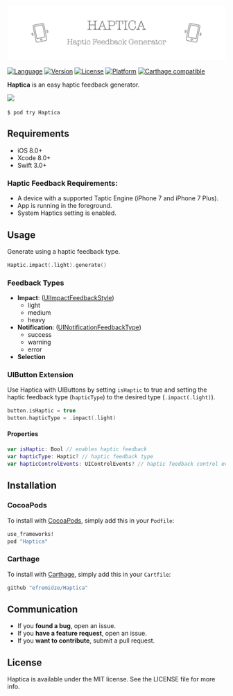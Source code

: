 <p align="center">
    <img src="Images/logo.png" width="890" alt="Haptica" />
</p>

[![Language](https://img.shields.io/badge/Swift-3.1-orange.svg?style=flat)](https://swift.org)
[![Version](https://img.shields.io/cocoapods/v/Haptica.svg?style=flat)](http://cocoapods.org/pods/Haptica)
[![License](https://img.shields.io/cocoapods/l/Haptica.svg?style=flat)](http://cocoapods.org/pods/Haptica)
[![Platform](https://img.shields.io/cocoapods/p/Haptica.svg?style=flat)](http://cocoapods.org/pods/Haptica)
[![Carthage compatible](https://img.shields.io/badge/Carthage-compatible-4BC51D.svg?style=flat)](https://github.com/Carthage/Carthage)

**Haptica** is an easy haptic feedback generator.

<img src="https://raw.githubusercontent.com/efremidze/Haptica/master/Images/demo.png" width="320">

```
$ pod try Haptica
```

## Requirements

- iOS 8.0+
- Xcode 8.0+
- Swift 3.0+

### Haptic Feedback Requirements:
- A device with a supported Taptic Engine (iPhone 7 and iPhone 7 Plus).
- App is running in the foreground.
- System Haptics setting is enabled.

## Usage

Generate using a haptic feedback type.

```swift
Haptic.impact(.light).generate()
```

### Feedback Types

* **Impact**: ([UIImpactFeedbackStyle](https://developer.apple.com/reference/uikit/uiimpactfeedbackstyle))
  * light
  * medium
  * heavy
* **Notification**: ([UINotificationFeedbackType](https://developer.apple.com/reference/uikit/uinotificationfeedbacktype))
  * success
  * warning
  * error
* **Selection**

### UIButton Extension

Use Haptica with UIButtons by setting `isHaptic` to true and setting the haptic feedback type (`hapticType`) to the desired type (`.impact(.light)`).

```swift
button.isHaptic = true
button.hapticType = .impact(.light)
```

#### Properties

```swift
var isHaptic: Bool // enables haptic feedback
var hapticType: Haptic? // haptic feedback type
var hapticControlEvents: UIControlEvents? // haptic feedback control events
```

## Installation

### CocoaPods
To install with [CocoaPods](http://cocoapods.org/), simply add this in your `Podfile`:
```ruby
use_frameworks!
pod "Haptica"
```

### Carthage
To install with [Carthage](https://github.com/Carthage/Carthage), simply add this in your `Cartfile`:
```ruby
github "efremidze/Haptica"
```

## Communication

- If you **found a bug**, open an issue.
- If you **have a feature request**, open an issue.
- If you **want to contribute**, submit a pull request.

## License

Haptica is available under the MIT license. See the LICENSE file for more info.
